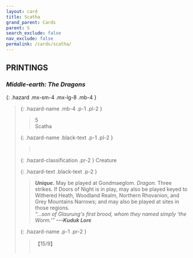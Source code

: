 ```yaml
---
layout: card
title: Scatha
grand_parent: Cards
parent: S
search_exclude: false
nav_exclude: false
permalink: /cards/scatha/
---
```


## PRINTINGS


### _Middle-earth: The Dragons_

{: .hazard .mx-sm-4 .mx-lg-8 .mb-4 }
> {: .hazard-name .mb-4 .p-1 .pl-2 }
> > <div class="hazard-mp">5</div>
> > <div class="card-name">Scatha</div>
>
> {: .hazard-name .black-text .p-1 .pl-2 }
> > &nbsp;
>
> {: .hazard-classification .pr-2 }
> Creature
>
> {: .hazard-text .black-text .p-2 }
> > _**Unique.**_ May be played at Gondmaeglom. _Dragon._ Three strikes. If Doors of Night is in play, may also be played keyed to Withered Heath, Woodland Realm, Northern Rhovanion, and Grey Mountains Narrows; and may also be played at sites in those regions. <br>_“...son of Glaurung's first brood, whom they named simply 'the Worm.’”_ ***---Kuduk Lore*** 
>
> {: .hazard-name .p-1 .pr-2 }
> > <div class="card-shield">【15/9】</div>
> > <div class="card-corruption">&nbsp;</div>
